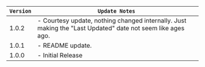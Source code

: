 | `Version` | `Update Notes`                                                                                             |
|-----------|------------------------------------------------------------------------------------------------------------|
| 1.0.2     | - Courtesy update, nothing changed internally. Just making the "Last Updated" date not seem like ages ago. |
| 1.0.1     | - README update.                                                                                           |
| 1.0.0     | - Initial Release                                                                                          |